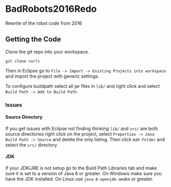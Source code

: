 # BadRobots2016Redo
Rewrite of the robot code from 2016

## Getting the Code

Clone the git repo into your workspace.

`git clone <url>`

Then in Eclipse go to `File -> Import -> Existing Projects into workspace` and import the project with generic settings.

To configure buildpath select all jar files in `lib/` and right click and select `Build Path -> Add to Build Path`.

### Issues

#### Source Directory
If you get issues with Eclipse not finding thinking `lib/` and `src/` are both source directories right click on the project, select `Properties -> Java Build Path -> Source` and delete the only listing. Then click `Add Folder` and select the `src/` directory.

#### JDK
If your JDK/JRE is not setup go to the Build Path Libraries tab and make sure it is set to a version of Java 8 or greater.
On Windows make sure you have the JDK installed.
On Linux use `java-8-openjdk-amd64` or greater.
